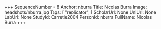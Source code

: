 +++
SequenceNumber =  8
Anchor: nburra
Title: Nicolas Burra
Image: headshots/nburra.jpg
Tags: [ "replicator", ]
ScholarUrl: None
UniUrl: None
LabUrl: None
StudyId: Carretie2004
PersonId: nburra
FullName: Nicolas Burra
+++